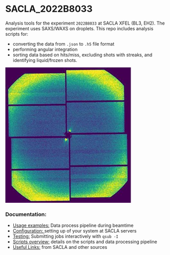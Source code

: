 # SACLA_2022B8033
Analysis tools for the experiment `2022B8033` at SACLA XFEL (BL3, EH2). The experiment uses SAXS/WAXS on droplets. This repo includes analysis scripts for:
* converting the data from `.json` to `.h5` file format
* performing angular integration 
* sorting data based on hits/miss, excluding shots with streaks, and identifying liquid/frozen shots.  

![](https://github.com/fperakis/SACLA_2022B8033/blob/main/examples/img.jpg?raw=true)

### Documentation:
* [Usage examples:](Documentation/usage.md)  Data process pipeline during beamtime
* [Configuration: ](Documentation/instructions.md) setting up of your system at SACLA servers
* [Testing:](Documentation/interactive_qsub.md) Submitting jobs interactively with `qsub -I` 
* [Scripts overview:](Documentation/pipeline.md) details on the scripts and data processing pipeline
* [Useful Links:](Documentation/links.md) from SACLA and other sources

